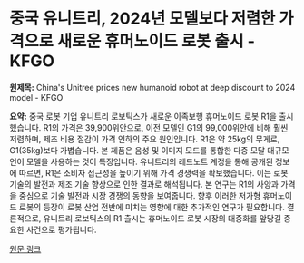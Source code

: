 # 중국 유니트리, 2024년 모델보다 저렴한 가격으로 새로운 휴머노이드 로봇 출시 - KFGO

**원제목:** China's Unitree prices new humanoid robot at deep discount to 2024 model - KFGO

**요약:** 중국 로봇 기업 유니트리 로보틱스가 새로운 이족보행 휴머노이드 로봇 R1을 출시했습니다.  R1의 가격은 39,900위안으로, 이전 모델인 G1의 99,000위안에 비해 훨씬 저렴하며, 제조 비용 절감이 가격 인하의 주요 원인입니다. R1은 약 25kg의 무게로, G1(35kg)보다 가볍습니다.  본 제품은 음성 및 이미지 모드를 통합한 다중 모달 대규모 언어 모델을 사용하는 것이 특징입니다.  유니트리의 레드노트 계정을 통해 공개된 정보에 따르면, R1은  소비자 접근성을 높이기 위해 가격 경쟁력을 확보했습니다.  이는 로봇 기술의 발전과 제조 기술 향상으로 인한 결과로 해석됩니다.  본 연구는 R1의 사양과 가격을 중심으로 기술 발전과 시장 경쟁의 동향을 보여줍니다.  향후 이러한 저가형 휴머노이드 로봇의 등장이 로봇 산업 전반에 미치는 영향에 대한 추가적인 연구가 필요합니다.  결론적으로, 유니트리 로보틱스의 R1 출시는 휴머노이드 로봇 시장의 대중화를 앞당길 중요한 사건으로 평가됩니다.

[원문 링크](https://kfgo.com/2025/07/25/chinas-unitree-prices-new-humanoid-robot-at-deep-discount-to-2024-model/)
